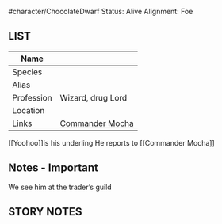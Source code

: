 #character/ChocolateDwarf 
Status: Alive
Alignment: Foe

## LIST

| Name |  |
| --- | --- |
| Species |  |
| Alias |  |
| Profession | Wizard, drug Lord |
| Location |  |
| Links | [Commander Mocha](Commander%20Mocha.md)
[[Yoohoo]]is his underling
He reports to [[Commander Mocha]]

## Notes - Important

We see him at the trader’s guild

## STORY NOTES